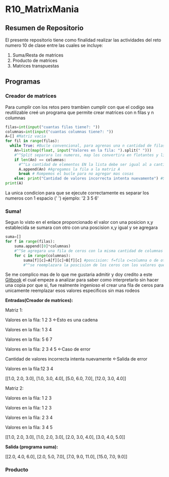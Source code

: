 # R10_MatrixMania
## Resumen de Repositorio
El presente repositorio tiene como finalidad realizar las actividades del reto numero 10 de clase entre las cuales se incluye:
1. Suma/Resta de matrices
2. Producto de matrices
3. Matrices transpuestas
## Programas
### Creador de matrices
Para cumplir con los retos pero trambien cumplir con que el codigo sea reutilizable creé un programa que permite crear matrices con n filas y n columnas
```python
filas=int(input("cuantas filas tiene?: "))
columnas=int(input("cuantas columnas tiene?: "))
A=[] #Matriz vacia
for fil in range(filas):
  while True: #Bucle convencional, para agrenas una n cantidad de filas de la matriz
    An=list(map(float, input("Valores en la fila: ").split(" ")))
    #^^Split separara los numeros, map los convertira en flotantes y list los convertira en una lista
    if len(An) == columnas:
      #^^La cantidad de elementos EN la lista debe ser igual al a cantidad de columnas
      A.append(An) #Agregamos la fila a la matriz A
      break # Rompemos el bucle para no agregar mas cosas
    else: print("Cantidad de valores incorrecta intenta nuevamente") #Se repetira el bucle sin agregar nada
print(A)
```
La unica condicion para que se ejecute correctamente es separar los numeros con 1 espacio (' ') ejemplo: '2 3 5 6' 

### Suma!
Segun lo visto en el enlace proporcionado el valor con una posicion x,y establecida se sumara con otro con una poscision x,y igual y se agregara
```python
suma=[]
for f in range(filas): 
    suma.append([0]*columnas) 
    #^^Se agregara una fila de ceros con la misma cantidad de columnas que la matriz
    for c in range(columnas):
        suma[f][c]=A[f][c]+B[f][c] #poscision: f=fila c=columna o de otra manera: lista -> indexacion de la lista
        #^^se reemplazara la poscision de los ceros con los valores que se suman en esa misma poscision
```
Se me complico mas de lo que me gustaria admitir y doy credito a este [Gitbook]([https://material-docente.gitbook.io/parte-practica-informatica-para-ingenieria](https://material-docente.gitbook.io/parte-practica-informatica-para-ingenieria/practica-6.-matrices.-conjuntos/matrices-suma-y-multiplicacion)) el cual empeze a analizar para saber como interpretarlo sin hacer una copia por que si, fue realmente ingenioso el crear una fila de ceros para unicamente reemplazar esos valores especificos sin mas rodeos

**Entradas(Creador de matrices):** 

Matriz 1:

Valores en la fila: 1 2 3 <-Esto es una cadena

Valores en la fila: 1 3 4

Valores en la fila: 5 6 7

Valores en la fila: 2 3 4 5 <-Caso de error

Cantidad de valores incorrecta intenta nuevamente <-Salida de error

Valores en la fila:12 3 4

[[1.0, 2.0, 3.0], [1.0, 3.0, 4.0], [5.0, 6.0, 7.0], [12.0, 3.0, 4.0]]

Matriz 2:

Valores en la fila: 1 2 3

Valores en la fila: 1 2 3

Valores en la fila: 2 3 4

Valores en la fila: 3 4 5

[[1.0, 2.0, 3.0], [1.0, 2.0, 3.0], [2.0, 3.0, 4.0], [3.0, 4.0, 5.0]]

**Salida (programa suma):**

[[2.0, 4.0, 6.0], [2.0, 5.0, 7.0], [7.0, 9.0, 11.0], [15.0, 7.0, 9.0]]


### Producto

